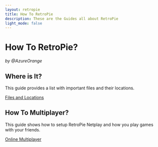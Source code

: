 ```yaml
---
layout: retropie
title: How To RetroPie
description: These are the Guides all about RetroPie
light_mode: false
---
```


# How To RetroPie?   
_by @AzureOrange_

## Where is It?
This guide provides a list with important files and their locations.

[Files and Locations](/retropie/locations.md)

## How To Multiplayer?
This guide shows how to setup RetroPie Netplay and how you play games with your friends.

[Online Multiplayer](/retropie/netplay.md)